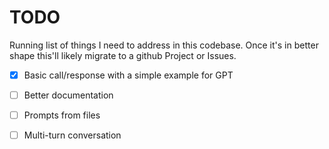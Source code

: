 # TODO

Running list of things I need to address in this codebase. Once it's in better shape this'll likely migrate to a github Project or Issues.

- [x] Basic call/response with a simple example for GPT
- [ ] Better documentation
- [ ] Prompts from files
- [ ] Multi-turn conversation 

